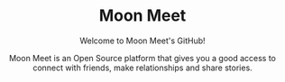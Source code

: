 <div align="center">
  <h1 align="center">Moon Meet</h1>
  
  

Welcome to Moon Meet's GitHub!

Moon Meet is an Open Source platform that gives you a good access to connect with friends, make relationships and share stories.
</div>

